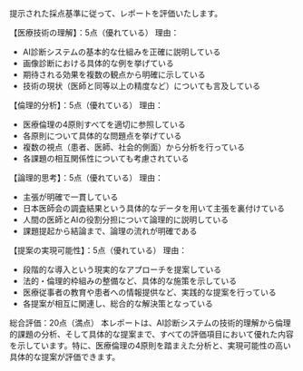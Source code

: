 提示された採点基準に従って、レポートを評価いたします。

【医療技術の理解】：5点（優れている）
理由：
- AI診断システムの基本的な仕組みを正確に説明している
- 画像診断における具体的な例を挙げている
- 期待される効果を複数の観点から明確に示している
- 技術の現状（医師と同等以上の精度など）についても言及している

【倫理的分析】：5点（優れている）
理由：
- 医療倫理の4原則すべてを適切に参照している
- 各原則について具体的な問題点を挙げている
- 複数の視点（患者、医師、社会的側面）から分析を行っている
- 各課題の相互関係性についても考慮されている

【論理的思考】：5点（優れている）
理由：
- 主張が明確で一貫している
- 日本医師会の調査結果という具体的なデータを用いて主張を裏付けている
- 人間の医師とAIの役割分担について論理的に説明している
- 課題提起から結論まで、論理の流れが明確である

【提案の実現可能性】：5点（優れている）
理由：
- 段階的な導入という現実的なアプローチを提案している
- 法的・倫理的枠組みの整備など、具体的な施策を示している
- 医療従事者の教育や患者への情報提供など、実践的な提案を行っている
- 各提案が相互に関連し、総合的な解決策となっている

総合評価：20点（満点）
本レポートは、AI診断システムの技術的理解から倫理的課題の分析、そして具体的な提案まで、すべての評価項目において優れた内容を示しています。特に、医療倫理の4原則を踏まえた分析と、実現可能性の高い具体的な提案が評価できます。